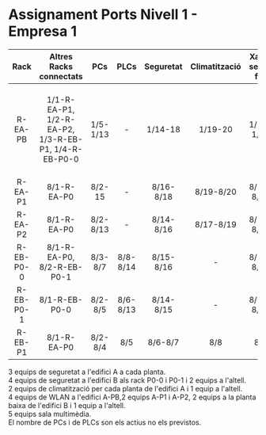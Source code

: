 # Assignament Ports Nivell 1 - Empresa 1
|    Rack   |                 Altres Racks connectats      |  PCs | PLCs | Seguretat | Climatització | Xarxa sense fils |          Extra          |
|:---------:|:--------------------------------------------:|:----:|:----:|:---------:|:-------------:|:----------------:|:-----------------------:|
| R-EA-PB   | 1/1-R-EA-P1, 1/2-R-EA-P2, 1/3-R-EB-P1, 1/4-R-EB-P0-0 | 1/5-1/13 |   -  |   1/14-18   |     1/19-20     |       1/21-1/24      | 2/1 (Servei MacroLan), 2/2-2/6 (Sala multimèdia), 2/7 - 2/10 (Centre de gestió de xarxa) |
| R-EA-P1   | 8/1-R-EA-P0                                    | 8/2-15 |   -  |   8/16-8/18   |     8/19-8/20     |       8/21-8/22      |            -            |
| R-EA-P2   | 8/1-R-EA-P0                                    | 8/2-8/13 |   -  |   8/14-8/16   |     8/17-8/19     |       8/20-8/21      |            -            |
| R-EB-P0-0 | 8/1-R-EA-P0, 8/2-R-EB-P0-1                       |  8/3-8/7 | 8/8-8/14 |   8/15-8/16   |       -       |       8/17-8/18      |            -            |
| R-EB-P0-1 | 8/1-R-EB-P0-0                                  |  8/2-8/5 | 8/6-8/13 |   8/14-8/15   |       -       |       8/16-8/17      |            -            |
| R-EB-P1   | 8/1-R-EA-P0                                    |  8/2-8/4 |   8/5  |    8/6-8/7    |       8/8       |         8/9        |            -            |

3 equips de seguretat a l'edifici A a cada planta.  
4 equips de seguretat a l'edifici B als rack P0-0 i P0-1 i 2 equips a l'altell.  
2 equips de climatització per cada planta de l'edifici A i 1 equip a l'altell.  
4 equips de WLAN a l'edifici A-PB,2 equips A-P1 i A-P2, 2 equips a la planta baixa de l'edifici B i 1 equip a l'altell.  
5 equips sala multimèdia.  
El nombre de PCs i de PLCs son els actius no els previstos.  
